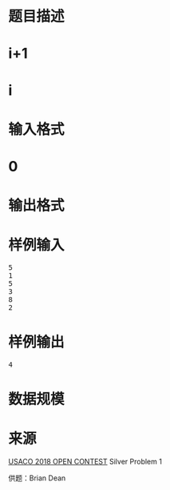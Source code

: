 

# 题目描述



# i+1



# i



# 输入格式



# 0



# 输出格式



# 样例输入


<pre>5
1
5
3
8
2
</pre>

# 样例输出


<pre>4</pre>

# 数据规模



# 来源


<p>
<a href="http://www.usaco.org/index.php?page=open18results" target="_blank">USACO 2018 OPEN CONTEST</a> Silver Problem 1
</p>
<p>
供题：Brian Dean
</p>
